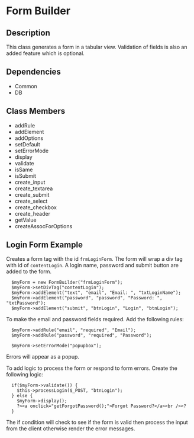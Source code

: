 # Form Builder

## Description
This class generates a form in a tabular view.  Validation of fields is also an added feature
which is optional.

## Dependencies
* Common
* DB

## Class Members
* addRule
* addElement
* addOptions
* setDefault
* setErrorMode
* display
* validate
* isSame
* isSubmit
* create_input
* create_textarea
* create_submit
* create_select
* create_checkbox
* create_header
* getValue
* createAssocForOptions

## Login Form Example
Creates a form tag with the id `frmLoginForm`.  The form will wrap a div tag with id of `contentLogin`.  A login name, password and submit button are added to the form.
```
  $myForm = new FormBuilder("frmLoginForm");
  $myForm->setDivTag("contentLogin");
  $myForm->addElement("text", "email", "Email: ", "txtLoginName");
  $myForm->addElement("password", "password", "Password: ", "txtPassword");
  $myForm->addElement("submit", "btnLogin", "Login", "btnLogin");			
```	
To make the email and password fields required.  Add the following rules:

```
  $myForm->addRule("email", "required", "Email");
  $myForm->addRule("password", "required", "Password");
  
  $myForm->setErrorMode("popupbox");
```
Errors will appear as a popup.

To add logic to process the form or respond to form errors.  Create the following logic:

```
  if($myForm->validate()) {
    $this->processLogin($_POST, "btnLogin");
  } else {
    $myForm->display();
    ?><a onclick="getForgotPassword();">Forgot Password?</a><br /><?
  }	
```
The if condition will check to see if the form is valid then process the input from the client otherwise render the error messages.
